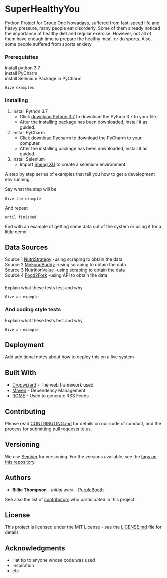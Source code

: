 # SuperHealthyYou
Python Project for Group One
Nowadays, suffered from fast-speed life and heavy pressure, many people eat disorderly. Some of them already noticed the importance of healthy diet and regular exercise. However, not all of them have enough time to prepare the healthy meal, or do sports. Also, some people suffered from sports anxiety.

### Prerequisites

install python 3.7  
install PyCharm  
install Selenium Package in PyCharm

```
Give examples
```

### Installing
1. Install Python 3.7  
   * Click [download Python 3.7](https://www.jetbrains.com/pycharm/) to download the Python 3.7 to your file.  
   * After the installing package has been downloaded, install it as guided.  
2. Install PyCharm  
   * Click [download Pycharm](https://www.python.org/downloads/) to download the PyCharm to your computer.  
   * After the installing package has been downloaded, install it as guided.  
3. Install Selenium  
   * Import [Sheng XU](https://www.google.com/search?source=hp&ei=Pxi2W_2GHYy68QXb2IvICw&q=sheng+xu&oq=sheng+xu&gs_l=psy-ab.3..0l2j0i10k1l8.3615.5025.0.5364.8.8.0.0.0.0.581.950.3-1j0j1.2.0....0...1c.1.64.psy-ab..6.2.948....0.lMr-BsaC6AM) to create a selenium environment.  
   

A step by step series of examples that tell you how to get a development env running

Say what the step will be

```
Give the example
```

And repeat

```
until finished
```

End with an example of getting some data out of the system or using it for a little demo

## Data Sources

Source 1 [NutriStrategy](https://www.nutristrategy.com/activitylist.htm)  -using scraping to obtain the data  
Source 2 [MyFoodBuddy](http://www.myfoodbuddy.com/foodCalorieTable.htm)  -using scraping to obtain the data  
Source 3 [NutritionValue](https://www.nutritionvalue.org/)  -using scraping to obtain the data  
Source 4 [Food2Fork](https://www.food2fork.com/about/api)  -using API to obtain the data  



### 

Explain what these tests test and why

```
Give an example
```

### And coding style tests

Explain what these tests test and why

```
Give an example
```

## Deployment

Add additional notes about how to deploy this on a live system

## Built With

* [Dropwizard](http://www.dropwizard.io/1.0.2/docs/) - The web framework used
* [Maven](https://maven.apache.org/) - Dependency Management
* [ROME](https://rometools.github.io/rome/) - Used to generate RSS Feeds

## Contributing

Please read [CONTRIBUTING.md](https://gist.github.com/PurpleBooth/b24679402957c63ec426) for details on our code of conduct, and the process for submitting pull requests to us.

## Versioning

We use [SemVer](http://semver.org/) for versioning. For the versions available, see the [tags on this repository](https://github.com/your/project/tags). 

## Authors

* **Billie Thompson** - *Initial work* - [PurpleBooth](https://github.com/PurpleBooth)

See also the list of [contributors](https://github.com/your/project/contributors) who participated in this project.

## License

This project is licensed under the MIT License - see the [LICENSE.md](LICENSE.md) file for details

## Acknowledgments

* Hat tip to anyone whose code was used
* Inspiration
* etc
